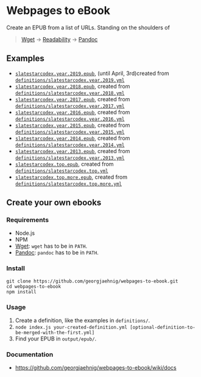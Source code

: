 # Webpages to eBook

Create an EPUB from a list of URLs. Standing on the shoulders of 

> [Wget](https://www.gnu.org/software/wget/) → [Readability](https://github.com/mozilla/readability) → [Pandoc](https://pandoc.org/)


## Examples
- [`slatestarcodex.year.2019.epub`](https://drive.google.com/open?id=1liKxjGrMzbYEPOFP7o-_TkSmmkkzaBZP), (until April, 3rd)created from [`definitions/slatestarcodex.year.2019.yml`](definitions/slatestarcodex.year.2019.yml)
- [`slatestarcodex.year.2018.epub`](https://drive.google.com/open?id=12AaNlYfNHz8Ym2vo2P5zlHmIvAZFT0_B), created from [`definitions/slatestarcodex.year.2018.yml`](definitions/slatestarcodex.year.2018.yml)
- [`slatestarcodex.year.2017.epub`](https://drive.google.com/open?id=0B73-tppgbUreVy05TXlOcm5DczQ), created from [`definitions/slatestarcodex.year.2017.yml`](definitions/slatestarcodex.year.2017.yml)
- [`slatestarcodex.year.2016.epub`](https://drive.google.com/open?id=0B73-tppgbUreNE94UEdFTnNDTHM), created from [`definitions/slatestarcodex.year.2016.yml`](definitions/slatestarcodex.year.2016.yml)
- [`slatestarcodex.year.2015.epub`](https://drive.google.com/open?id=0B73-tppgbUreZlU1N1h3TUFHM1k), created from [`definitions/slatestarcodex.year.2015.yml`](definitions/slatestarcodex.year.2015.yml)
- [`slatestarcodex.year.2014.epub`](https://drive.google.com/open?id=0B73-tppgbUreZExTZ1hOdHdWMjg), created from [`definitions/slatestarcodex.year.2014.yml`](definitions/slatestarcodex.year.2014.yml)
- [`slatestarcodex.year.2013.epub`](https://drive.google.com/open?id=0B73-tppgbUredzNjY0xPbmNOVms), created from [`definitions/slatestarcodex.year.2013.yml`](definitions/slatestarcodex.year.2013.yml)
- [`slatestarcodex.top.epub`](https://drive.google.com/open?id=0B73-tppgbUreZkxqU0ZQcjhzQ1E), created from [`definitions/slatestarcodex.top.yml`](definitions/slatestarcodex.top.yml)
- [`slatestarcodex.top.more.epub`](https://drive.google.com/open?id=12JMJOpV_SazxNPhrCptk0hydJPrrJH4M), created from [`definitions/slatestarcodex.top.more.yml`](definitions/slatestarcodex.top.more.yml)



## Create your own ebooks

### Requirements

- Node.js
- NPM
- [Wget](https://www.gnu.org/software/wget/): `wget` has to be in `PATH`.
- [Pandoc](https://pandoc.org/): `pandoc` has to be in `PATH`.

### Install

    git clone https://github.com/georgjaehnig/webpages-to-ebook.git
    cd webpages-to-ebook
    npm install

### Usage

1. Create a definition, like the examples in `definitions/`.
2. `node index.js your-created-definition.yml [optional-definition-to-be-merged-with-the-first.yml]`
3. Find your EPUB in `output/epub/`.

### Documentation

- https://github.com/georgjaehnig/webpages-to-ebook/wiki/docs
